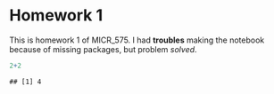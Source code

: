 Homework 1
================

This is homework 1 of MICR\_575. I had **troubles** making the notebook because of missing packages, but problem *solved*.

``` r
2+2
```

    ## [1] 4
